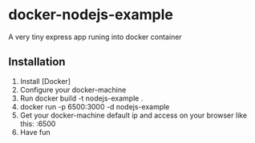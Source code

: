 # docker-nodejs-example
A very tiny express app runing into docker container

## Installation
1. Install [Docker]
2. Configure your docker-machine
3. Run docker build -t nodejs-example .
4. docker run -p 6500:3000 -d nodejs-example
5. Get your docker-machine default ip and access on your browser like this: <machine-ip>:6500
6. Have fun